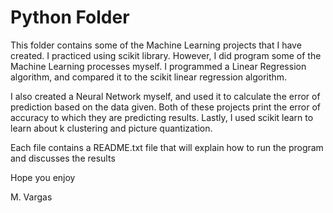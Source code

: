 # Python Folder

This folder contains some of the Machine Learning projects that I have created. I practiced using scikit library. However, I did program some of the Machine Learning processes myself. I programmed a Linear Regression algorithm, and compared it to the scikit linear regression algorithm. 

I also created a Neural Network myself, and used it to calculate the error of prediction based on the data given. Both of these projects print the error of accuracy to which they are predicting results. Lastly, I used scikit learn to learn about k clustering and picture quantization. 

Each file contains a README.txt file that will explain how to run the program and discusses the results

Hope you enjoy

M. Vargas